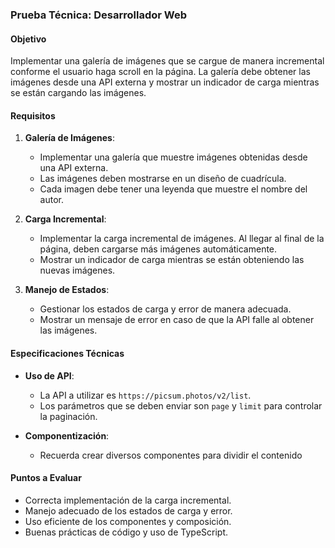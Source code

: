 ### Prueba Técnica: Desarrollador Web

#### Objetivo

Implementar una galería de imágenes que se cargue de manera incremental conforme el usuario haga scroll en la página. La galería debe obtener las imágenes desde una API externa y mostrar un indicador de carga mientras se están cargando las imágenes.

#### Requisitos

1. **Galería de Imágenes**: 
   - Implementar una galería que muestre imágenes obtenidas desde una API externa.
   - Las imágenes deben mostrarse en un diseño de cuadrícula.
   - Cada imagen debe tener una leyenda que muestre el nombre del autor.

2. **Carga Incremental**: 
   - Implementar la carga incremental de imágenes. Al llegar al final de la página, deben cargarse más imágenes automáticamente.
   - Mostrar un indicador de carga mientras se están obteniendo las nuevas imágenes.

3. **Manejo de Estados**: 
   - Gestionar los estados de carga y error de manera adecuada.
   - Mostrar un mensaje de error en caso de que la API falle al obtener las imágenes.

#### Especificaciones Técnicas

- **Uso de API**:
  - La API a utilizar es `https://picsum.photos/v2/list`.
  - Los parámetros que se deben enviar son `page` y `limit` para controlar la paginación.

- **Componentización**:
  - Recuerda crear diversos componentes para dividir el contenido

#### Puntos a Evaluar

- Correcta implementación de la carga incremental.
- Manejo adecuado de los estados de carga y error.
- Uso eficiente de los componentes y composición.
- Buenas prácticas de código y uso de TypeScript.